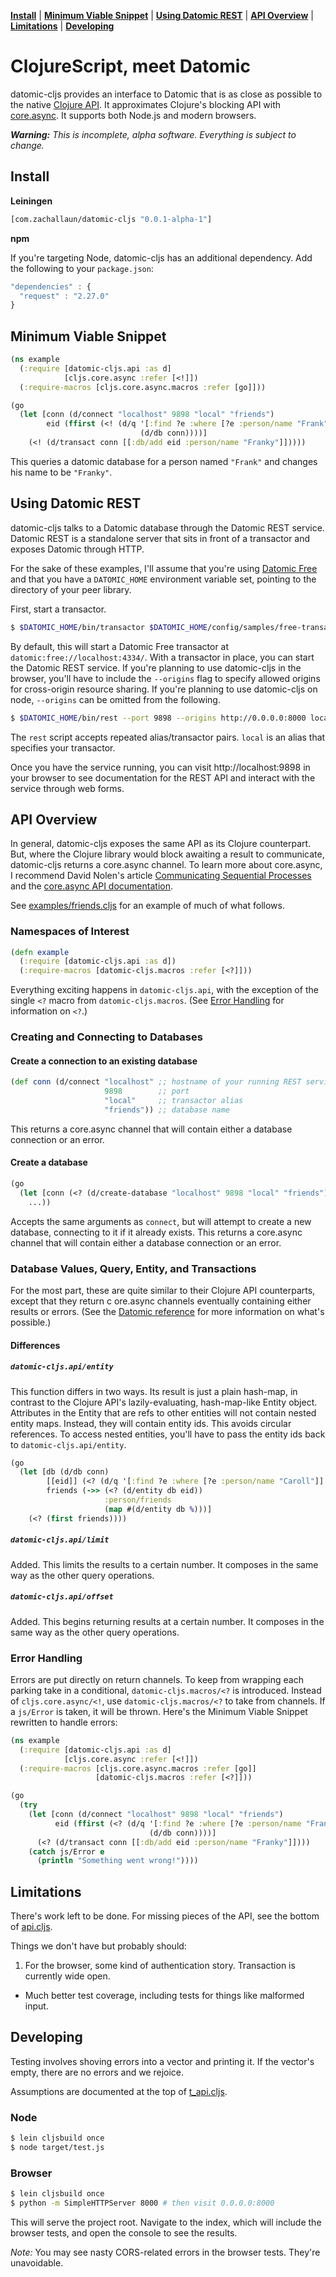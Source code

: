 **[Install](#install)** |
**[Minimum Viable Snippet](#minimum-viable-snippet)** |
**[Using Datomic REST](#using-datomic-rest)** |
**[API Overview](#api-overview)** |
**[Limitations](#limitations)** |
**[Developing](#developing)**

# ClojureScript, meet Datomic

datomic-cljs provides an interface to Datomic that is as close as possible to the native [Clojure API][clojure-api].
It approximates Clojure's blocking API with [core.async][core.async].
It supports both Node.js and modern browsers.

_**Warning:** This is incomplete, alpha software. Everything is subject to change._

## Install

**Leiningen**

```clj
[com.zachallaun/datomic-cljs "0.0.1-alpha-1"]
```

**npm**

If you're targeting Node, datomic-cljs has an additional dependency.
Add the following to your `package.json`:

```js
"dependencies" : {
  "request" : "2.27.0"
}
```

## Minimum Viable Snippet

```clj
(ns example
  (:require [datomic-cljs.api :as d]
            [cljs.core.async :refer [<!]])
  (:require-macros [cljs.core.async.macros :refer [go]]))

(go
  (let [conn (d/connect "localhost" 9898 "local" "friends")
        eid (ffirst (<! (d/q '[:find ?e :where [?e :person/name "Frank"]]
                             (d/db conn))))]
    (<! (d/transact conn [[:db/add eid :person/name "Franky"]]))))
```

This queries a datomic database for a person named `"Frank"` and changes his name to be `"Franky"`.

## Using Datomic REST

datomic-cljs talks to a Datomic database through the Datomic REST service.
Datomic REST is a standalone server that sits in front of a transactor and exposes Datomic through HTTP.

For the sake of these examples, I'll assume that you're using [Datomic Free][datomic-free] and that you have a `DATOMIC_HOME` environment variable set, pointing to the directory of your peer library.

First, start a transactor.

```sh
$ $DATOMIC_HOME/bin/transactor $DATOMIC_HOME/config/samples/free-transactor-template.properties
```

By default, this will start a Datomic Free transactor at `datomic:free://localhost:4334/`.
With a transactor in place, you can start the Datomic REST service.
If you're planning to use datomic-cljs in the browser, you'll have to include the `--origins` flag to specify allowed origins for cross-origin resource sharing.
If you're planning to use datomic-cljs on node, `--origins` can be omitted from the following.

```sh
$ $DATOMIC_HOME/bin/rest --port 9898 --origins http://0.0.0.0:8000 local datomic:free://localhost:4334/
```

The `rest` script accepts repeated alias/transactor pairs.
`local` is an alias that specifies your transactor.

Once you have the service running, you can visit http://localhost:9898 in your browser to see documentation for the REST API and interact with the service through web forms.

## API Overview

In general, datomic-cljs exposes the same API as its Clojure counterpart.
But, where the Clojure library would block awaiting a result to communicate, datomic-cljs returns a core.async channel.
To learn more about core.async, I recommend David Nolen's article [Communicating Sequential Processes][csp] and the [core.async API documentation][core.async-docs].

See [examples/friends.cljs](/examples/friends.cljs) for an example of much of what follows.

### Namespaces of Interest

```clj
(defn example
  (:require [datomic-cljs.api :as d])
  (:require-macros [datomic-cljs.macros :refer [<?]]))
```

Everything exciting happens in `datomic-cljs.api`, with the exception of the single `<?` macro from `datomic-cljs.macros`.
(See [Error Handling](#error-handling) for information on `<?`.)

### Creating and Connecting to Databases

#### Create a connection to an existing database

```clj
(def conn (d/connect "localhost" ;; hostname of your running REST service
                     9898        ;; port
                     "local"     ;; transactor alias
                     "friends")) ;; database name
```

This returns a core.async channel that will contain either a database connection or an error.

#### Create a database

```clj
(go
  (let [conn (<? (d/create-database "localhost" 9898 "local" "friends"))]
    ...))
```

Accepts the same arguments as `connect`, but will attempt to create a new database, connecting to it if it already exists.
This returns a core.async channel that will contain either a database connection or an error.


### Database Values, Query, Entity, and Transactions

For the most part, these are quite similar to their Clojure API counterparts, except that they return c
ore.async channels eventually containing either results or errors.
(See the [Datomic reference][datomic-reference] for more information on what's possible.)

#### Differences

##### `datomic-cljs.api/entity`

This function differs in two ways.
Its result is just a plain hash-map, in contrast to the Clojure API's lazily-evaluating, hash-map-like Entity object.
Attributes in the Entity that are refs to other entities will not contain nested entity maps.  Instead, they will contain entity ids.
This avoids circular references.
To access nested entities, you'll have to pass the entity ids back to `datomic-cljs.api/entity`.

```clj
(go
  (let [db (d/db conn)
        [[eid]] (<? (d/q '[:find ?e :where [?e :person/name "Caroll"]] db))
        friends (->> (<? (d/entity db eid))
                     :person/friends
                     (map #(d/entity db %)))]
    (<? (first friends))))
```

##### `datomic-cljs.api/limit`

Added.
This limits the results to a certain number.
It composes in the same way as the other query operations.

##### `datomic-cljs.api/offset`

Added.
This begins returning results at a certain number.
It composes in the same way as the other query operations.

### Error Handling

Errors are put directly on return channels.
To keep from wrapping each parking take in a conditional, `datomic-cljs.macros/<?` is introduced.
Instead of `cljs.core.async/<!`, use `datomic-cljs.macros/<?` to take from channels.
If a `js/Error` is taken, it will be thrown.
Here's the Minimum Viable Snippet rewritten to handle errors:

```clj
(ns example
  (:require [datomic-cljs.api :as d]
            [cljs.core.async :refer [<!]])
  (:require-macros [cljs.core.async.macros :refer [go]]
                   [datomic-cljs.macros :refer [<?]]))

(go
  (try
    (let [conn (d/connect "localhost" 9898 "local" "friends")
          eid (ffirst (<? (d/q '[:find ?e :where [?e :person/name "Frank"]]
                               (d/db conn))))]
      (<? (d/transact conn [[:db/add eid :person/name "Franky"]])))
    (catch js/Error e
      (println "Something went wrong!"))))
```

## Limitations

There's work left to be done.
For missing pieces of the API, see the bottom of [api.cljs](/src/datomic_cljs/api.cljs).

Things we don't have but probably should:

1. For the browser, some kind of authentication story.
Transaction is currently wide open.
- Much better test coverage, including tests for things like malformed input.

## Developing

Testing involves shoving errors into a vector and printing it.
If the vector's empty, there are no errors and we rejoice.

Assumptions are documented at the top of [t_api.cljs][t-api-notes].

### Node

```sh
$ lein cljsbuild once
$ node target/test.js
```

### Browser

```sh
$ lein cljsbuild once
$ python -m SimpleHTTPServer 8000 # then visit 0.0.0.0:8000
```

This will serve the project root.
Navigate to the index, which will include the browser tests, and open the console to see the results.

_Note:_ You may see nasty CORS-related errors in the browser tests.
They're unavoidable.

[clojure-api]: http://docs.datomic.com/clojure/index.html
[core.async]: https://github.com/clojure/core.async
[datomic-free]: https://my.datomic.com/downloads/free
[csp]: http://swanndette.github.io/2013/07/12/communicating-sequential-processes/
[core.async-docs]: http://clojure.github.io/core.async/
[datomic-reference]: http://docs.datomic.com/
[t-api-notes]: https://github.com/zachallaun/datomic-cljs/blob/master/test/datomic_cljs/t_api.cljs#L11
